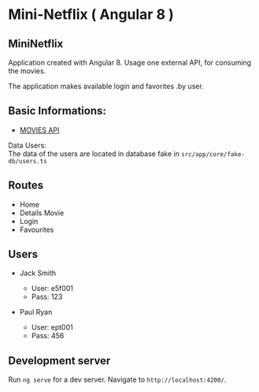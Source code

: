 # Mini-Netflix ( Angular 8 )
## MiniNetflix


Application created with Angular 8.
Usage one external API, for consuming the movies.

The application makes available login and favorites .by user.

## Basic Informations:

- [MOVIES API](https://www.themoviedb.org/documentation/api)

Data Users:\
The data of the users are located in database fake in `src/app/core/fake-db/users.ts`

## Routes
- Home
- Details Movie
- Login
- Favourites

## Users
- Jack Smith
    - User: e5f001
    - Pass: 123

- Paul Ryan
    - User: ept001
    - Pass: 456

## Development server

Run `ng serve` for a dev server. Navigate to `http://localhost:4200/`.

